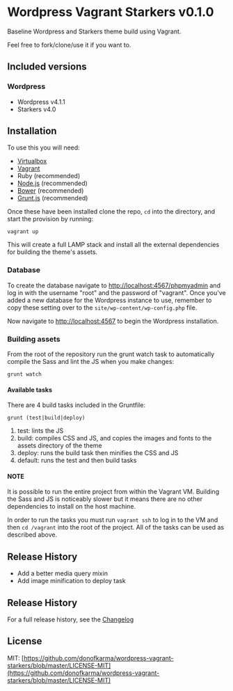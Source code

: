 Wordpress Vagrant Starkers v0.1.0
====================

Baseline Wordpress and Starkers theme build using Vagrant.

Feel free to fork/clone/use it if you want to.


Included versions
---------------------

### Wordpress
- Wordpress v4.1.1
- Starkers v4.0


Installation
---------------------

To use this you will need:
- [Virtualbox](https://www.virtualbox.org/)
- [Vagrant](https://www.vagrantup.com/)
- Ruby (recommended)
- [Node.js](https://nodejs.org/) (recommended)
- [Bower](http://bower.io/) (recommended)
- [Grunt.js](http://gruntjs.com/) (recommended)

Once these have been installed clone the repo, `cd` into the directory, and start the provision by running:

```shell
vagrant up
```

This will create a full LAMP stack and install all the external dependencies for building the theme's assets.


### Database

To create the database navigate to [http://localhost:4567/phpmyadmin](http://localhost:4567/phpmyadmin) and log in with the username "root" and the password of "vagrant". Once you've added a new database for the Wordpress instance to use, remember to copy these setting over to the `site/wp-content/wp-config.php` file.

Now navigate to [http://localhost:4567](http://localhost:4567) to begin the Wordpress installation.


### Building assets

From the root of the repository run the grunt watch task to automatically compile the Sass and lint the JS when you make changes:

```shell
grunt watch
```

#### Available tasks

There are 4 build tasks included in the Gruntfile:

```shell
grunt (test|build|deploy)
```

1. test: lints the JS
2. build: compiles CSS and JS, and copies the images and fonts to the assets directory of the theme
3. deploy: runs the build task then minifies the CSS and JS
4. default: runs the test and then build tasks

#### NOTE
It is possible to run the entire project from within the Vagrant VM. Building the Sass and JS is noticeably slower but it means there are no other dependencies to install on the host machine.

In order to run the tasks you must run `vagrant ssh` to log in to the VM and then `cd /vagrant` into the root of the project. All of the tasks can be used as described above.


Release History
---------------------

- Add a better media query mixin
- Add image minification to deploy task


Release History
---------------------

For a full release history, see the [Changelog](https://github.com/donofkarma/wordpress-vagrant-starkers/blob/master/CHANGELOG.md)


License
---------------------

MIT: [https://github.com/donofkarma/wordpress-vagrant-starkers/blob/master/LICENSE-MIT](https://github.com/donofkarma/wordpress-vagrant-starkers/blob/master/LICENSE-MIT)
